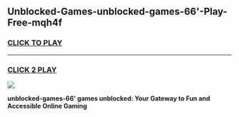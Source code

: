 
## Unblocked-Games-unblocked-games-66'-Play-Free-mqh4f
<h3>
<a href="https://premium76.site?title=unblocked-games-66'&ref=18A1">CLICK TO PLAY</a></h3>
<hr>

<h3>
<a href="https://premium76.site?title=unblocked-games-66'&ref=18A1">CLICK 2 PLAY</a>
  
</h3>

<a href="https://premium76.site?title=unblocked-games-66'&ref=18A1"><img src="https://clearcache.store/games.png"></a>


**unblocked-games-66' games unblocked: Your Gateway to Fun and Accessible Online Gaming**

